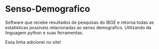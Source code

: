 # Senso-Demografico
 Software que recebe resultados de pesquisas do IBGE e retorna todas as estatísticas possiveis relacionadas ao senso demografico. Utilizando da linguagem python e suas ferramentas. 

Essa linha adicionei no site!
